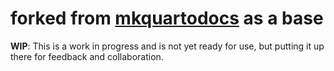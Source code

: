 # forked from [mkquartodocs](https://github.com/jspaezp/mkquartodocs) as a base

**WIP**: This is a work in progress and is not yet ready for use, but putting it up
there for feedback and collaboration.
